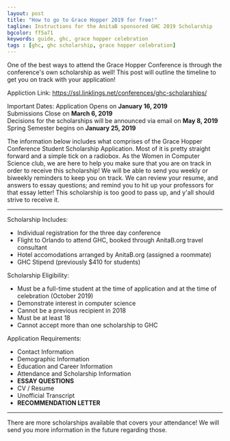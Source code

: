 ```yaml
---
layout: post
title: "How to go to Grace Hopper 2019 for free!"
tagline: Instructions for the AnitaB sponsored GHC 2019 Scholarship
bgcolor: ff5a71
keywords: guide, ghc, grace hopper celebration
tags : [ghc, ghc scholarship, grace hopper celebration]
---
```


One of the best ways to attend the Grace Hopper Conference is through the conference's own scholarship as well! 
This post will outline the timeline to get you on track with your application!

Appliction Link: https://ssl.linklings.net/conferences/ghc-scholarships/
<!--more-->

Important Dates: 
Application Opens on **January 16, 2019** <br/>
Submissions Close on **March 6, 2019** <br/>
Decisions for the scholarships will be announced via email on **May 8, 2019** <br/>
Spring Semester begins on **January 25, 2019** <br/>

The information below includes what comprises of the Grace Hopper Conference Student Scholarship Application. Most of it is pretty straight forward and a simple tick on a radiobox.  As the Women in Computer Science club, we are here to help you make sure that you are on track in order to receive this scholarship! We will be able to send you weekly or biweekly reminders to keep you on track. We can review your resume, and answers to essay questions; and remind you to hit up your professors for that essay letter!  This scholarship is too good to pass up, and y'all should strive to receive it. 

---
Scholarship Includes:
  * Individual registration for the three day conference
  * Flight to Orlando to attend GHC, booked through AnitaB.org travel consultant
  * Hotel accomodations arranged by AnitaB.org (assigned a roommate) 
  * GHC Stipend (previously $410 for students)

Scholarship Eligibility:
  * Must be a full-time student at the time of application and at the time of celebration (October 2019)
  * Demonstrate interest in computer science
  * Cannot be a previous recipient in 2018
  * Must be at least 18
  * Cannot accept more than one scholarship to GHC

Application Requirements:
  * Contact Information
  * Demographic Information 
  * Education and Career Information
  * Attendance and Scholarship Information
  * **ESSAY QUESTIONS**
  * CV / Resume
  * Unofficial Transcript
  * **RECOMMENDATION LETTER**

---

There are more scholarships available that covers your attendance! We will send you more information in the future regarding those.
